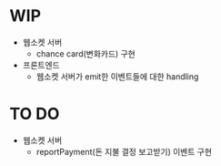 # WIP
* 웹소켓 서버
    - chance card(변화카드) 구현
* 프론트엔드
    - 웹소켓 서버가 emit한 이벤트들에 대한 handling

# TO DO
* 웹소켓 서버
    - reportPayment(돈 지불 결정 보고받기) 이벤트 구현